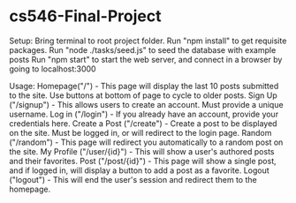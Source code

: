 # cs546-Final-Project

Setup:
   Bring terminal to root project folder. Run "npm install" to get requisite packages.
   Run "node ./tasks/seed.js" to seed the database with example posts
   Run "npm start" to start the web server, and connect in a browser by going to localhost:3000
   
Usage:
  Homepage("/") - This page will display the last 10 posts submitted to the site. Use buttons at bottom of page to cycle to older posts.
  Sign Up  ("/signup") - This allows users to create an account. Must provide a unique username.
  Log in ("/login") - If you already have an account, provide your credentials here.
  Create a Post ("/create") - Create a post to be displayed on the site. Must be logged in, or will redirect to the login page.
  Random ("/random") - This page will redirect you automatically to a random post on the site.
  My Profile ("/user/{id}") - This will show a user's authored posts and their favorites.
  Post ("/post/{id}") - This page will show a single post, and if logged in, will display a button to add a post as a favorite.
  Logout ("logout") - This will end the user's session and redirect them to the homepage.
